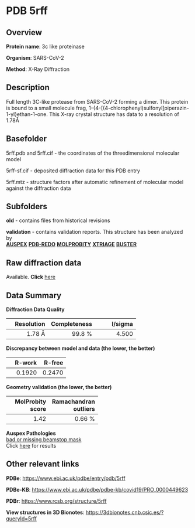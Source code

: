 # PDB 5rff

## Overview

**Protein name**: 3c like proteinase

**Organism**: SARS-CoV-2

**Method**: X-Ray Diffraction

## Description

Full length 3C-like protease from SARS-CoV-2 forming a dimer. This protein is bound to a small molecule frag, 1-{4-[(4-chlorophenyl)sulfonyl]piperazin-1-yl}ethan-1-one. This X-ray crystal structure has data to a resolution of 1.78Å

## Basefolder

5rff.pdb and 5rff.cif - the coordinates of the threedimensional molecular model

5rff-sf.cif - deposited diffraction data for this PDB entry

5rff.mtz - structure factors after automatic refinement of molecular model against the diffraction data

## Subfolders



**old** - contains files from historical revisions

**validation** - contains validation reports. This structure has been analyzed by <br>[**AUSPEX**](https://github.com/thorn-lab/coronavirus_structural_task_force/tree/master/pdb/3c_like_proteinase/SARS-CoV-2/5rff/validation/auspex) [**PDB-REDO**](https://github.com/thorn-lab/coronavirus_structural_task_force/tree/master/pdb/3c_like_proteinase/SARS-CoV-2/5rff/validation/pdb-redo) [**MOLPROBITY**](https://github.com/thorn-lab/coronavirus_structural_task_force/tree/master/pdb/3c_like_proteinase/SARS-CoV-2/5rff/validation/molprobity) [**XTRIAGE**](https://github.com/thorn-lab/coronavirus_structural_task_force/blob/master/pdb/3c_like_proteinase/SARS-CoV-2/5rff/validation/Xtriage_output.log) [**BUSTER**](https://www.globalphasing.com/buster/wiki/index.cgi?Covid19Pdb5RFF) 



## Raw diffraction data

Available. **Click** [here](https://zenodo.org/record/3731366) 

## Data Summary
**Diffraction Data Quality**

|   | Resolution | Completeness| I/sigma |
|---|-------------:|----------------:|--------------:|
|   |1.78 Å|99.8  %|<img width=50/>4.500|

**Discrepancy between model and data (the lower, the better)**

|   | **R-work**| **R-free**   
|---|-------------:|----------------:|           
||  0.1920|  0.2470|

**Geometry validation (the lower, the better)**

|   |**MolProbity<br>score**| **Ramachandran<br>outliers** 
|---|-------------:|----------------:|
||  1.42|  0.66 %|

**Auspex Pathologies**<br> [bad or missing beamstop mask](https://www.auspex.de/pathol/#2)<br>Click [here](https://github.com/thorn-lab/coronavirus_structural_task_force/blob/master/pdb/3c_like_proteinase/SARS-CoV-2/5rff/validation/auspex/5rff_auspex_comments.txt)  for results

 



## Other relevant links 
**PDBe**:  https://www.ebi.ac.uk/pdbe/entry/pdb/5rff

**PDBe-KB**: https://www.ebi.ac.uk/pdbe/pdbe-kb/covid19/PRO_0000449623 
 
**PDBr**: https://www.rcsb.org/structure/5rff 

**View structures in 3D Bionotes**: https://3dbionotes.cnb.csic.es/?queryId=5rff

